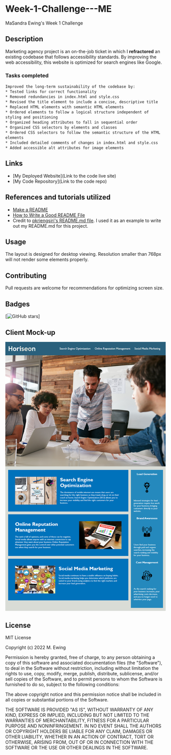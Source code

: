# Week-1-Challenge---ME
MaSandra Ewing's Week 1 Challenge

## Description
Marketing agency project is an on-the-job ticket in which I **refractored** an existing codebase that follows accessibility standards. By improving the web accessibility, this website is optimized for search engines like Google. 

### Tasks completed
```
Improved the long-term sustainability of the codebase by:
* Tested links for correct functionality
* Removed redundancies in index.html and style.css
* Revised the title element to include a concise, descriptive title
* Replaced HTML elements with semantic HTML elements
* Ordered elements to follow a logical structure independent of styling and positioning
* Organized heading attributes to fall in sequential order
* Organized CSS selectors by elements and classes
* Ordered CSS selectors to follow the semantic structure of the HTML elements
* Included detailed comments of changes in index.html and style.css
* Added accessible alt attributes for image elements
```

## Links
* [My Deployed Website](Link to the code live site)
* [My Code Repository](Link to the code repo)

## References and tutorials utilized 
* [Make a README](https://www.makeareadme.com/)
* [How to Write a Good README File](https://www.freecodecamp.org/news/how-to-write-a-good-readme-file/)
* Credit to [pkriengsiri's README.md file](https://github.com/pkriengsiri/horiseon-code-refactor). I used it as an example to write out my README.md for this project.

## Usage
The layout is designed for desktop viewing. Resolution smaller than 768px will not render some elements properly.

## Contributing
Pull requests are welcome for recommendations for optimizing screen size.

## Badges
[![GitHub stars](https://github.com/mewing0328?tab=stars)]

## Client Mock-up

![The Horiseon webpage includes a navigation bar, a header image, and cards with text and images at the bottom of the page.](./Assets/01-html-css-git-homework-demo.png)

## License

MIT License

Copyright (c) 2022 M. Ewing

Permission is hereby granted, free of charge, to any person obtaining a copy
of this software and associated documentation files (the "Software"), to deal
in the Software without restriction, including without limitation the rights
to use, copy, modify, merge, publish, distribute, sublicense, and/or sell
copies of the Software, and to permit persons to whom the Software is
furnished to do so, subject to the following conditions:

The above copyright notice and this permission notice shall be included in all
copies or substantial portions of the Software.

THE SOFTWARE IS PROVIDED "AS IS", WITHOUT WARRANTY OF ANY KIND, EXPRESS OR
IMPLIED, INCLUDING BUT NOT LIMITED TO THE WARRANTIES OF MERCHANTABILITY,
FITNESS FOR A PARTICULAR PURPOSE AND NONINFRINGEMENT. IN NO EVENT SHALL THE
AUTHORS OR COPYRIGHT HOLDERS BE LIABLE FOR ANY CLAIM, DAMAGES OR OTHER
LIABILITY, WHETHER IN AN ACTION OF CONTRACT, TORT OR OTHERWISE, ARISING FROM,
OUT OF OR IN CONNECTION WITH THE SOFTWARE OR THE USE OR OTHER DEALINGS IN THE
SOFTWARE.